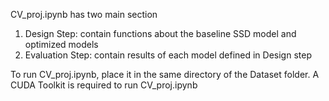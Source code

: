 CV_proj.ipynb has two main section
1. Design Step: contain functions about the baseline SSD model and optimized models
2. Evaluation Step: contain results of each model defined in Design step

To run CV_proj.ipynb, place it in the same directory of the Dataset folder. 
A CUDA Toolkit is required to run CV_proj.ipynb